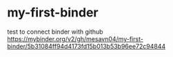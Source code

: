 # my-first-binder
test to connect binder with github
https://mybinder.org/v2/gh/mesavn04/my-first-binder/5b31084ff94d4173fd15b013b53b96ee72c94844
